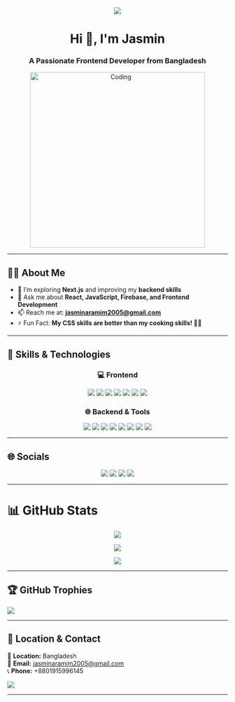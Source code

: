 <!-- Banner Image -->
<div align="center">
<img align="center" height="full" src="https://i.ibb.co.com/Ng7d2r58/Jasmin-Ara-Mim-5.jpg" />
</div>

<h1 align="center">Hi 👋, I'm Jasmin</h1>
<h3 align="center">A Passionate Frontend Developer from Bangladesh</h3>

<!-- Profile GIF -->
<div align="center">
  <img src="https://mir-s3-cdn-cf.behance.net/project_modules/disp/601014116770475.6068beff4640a.gif" alt="Coding" width="400" />
</div>

---

## 👩‍💻 **About Me**

- 🌱 I’m exploring **Next.js** and improving my **backend skills**
- 💬 Ask me about **React, JavaScript, Firebase, and Frontend Development**
- 📫 Reach me at: **jasminaramim2005@gmail.com**
- ⚡ Fun Fact: **My CSS skills are better than my cooking skills! 🍳🎨**  

---

## 🔹 **Skills & Technologies**  
<h3 align="center">💻 Frontend</h3>

<p align="center">

  <img src="https://img.shields.io/badge/react-%2320232a.svg?style=for-the-badge&logo=react&logoColor=%2361DAFB" />

  <img src="https://img.shields.io/badge/redux-%23764ABC.svg?style=for-the-badge&logo=redux&logoColor=white" />

  <img src="https://img.shields.io/badge/javascript-%23323330.svg?style=for-the-badge&logo=javascript&logoColor=%23F7DF1E" />

  <img src="https://img.shields.io/badge/html5-%23E34F26.svg?style=for-the-badge&logo=html5&logoColor=white" />

  <img src="https://img.shields.io/badge/css3-%231572B6.svg?style=for-the-badge&logo=css3&logoColor=white" />

  <img src="https://img.shields.io/badge/tailwindcss-%2338B2AC.svg?style=for-the-badge&logo=tailwind-css&logoColor=white" />

  <img src="https://img.shields.io/badge/daisyUI-%23FF6AC1.svg?style=for-the-badge&logo=daisyui&logoColor=white" />

</p>

<h3 align="center">🌐 Backend & Tools</h3>

<p align="center">

  <img src="https://img.shields.io/badge/node.js-6DA55F?style=for-the-badge&logo=node.js&logoColor=white" />

  <img src="https://img.shields.io/badge/express.js-%23000000.svg?style=for-the-badge&logo=express&logoColor=white" />

  <img src="https://img.shields.io/badge/socket.io-%23000000.svg?style=for-the-badge&logo=socket.io&logoColor=white" />

  <img src="https://img.shields.io/badge/mongodb-%2347A248.svg?style=for-the-badge&logo=mongodb&logoColor=white" />

  <img src="https://img.shields.io/badge/firebase-%23039BE5.svg?style=for-the-badge&logo=firebase" />

  <img src="https://img.shields.io/badge/netlify-%23000000.svg?style=for-the-badge&logo=netlify&logoColor=#00C7B7" />

  <img src="https://img.shields.io/badge/vercel-%23000000.svg?style=for-the-badge&logo=vercel&logoColor=white" />

  <img src="https://img.shields.io/badge/git-%23F05033.svg?style=for-the-badge&logo=git&logoColor=white" />

</p>




---

## 🌐 **Socials**
<p align="center">
  <a href="https://facebook.com/jasmin.ara.mim.2024"><img src="https://img.shields.io/badge/Facebook-%231877F2.svg?logo=Facebook&logoColor=white" /></a>  
  <a href="https://linkedin.com/in/jasmin-ara-mim-52567b335/"><img src="https://img.shields.io/badge/LinkedIn-%230077B5.svg?logo=linkedin&logoColor=white" /></a>  
  <a href="https://youtube.com/@Jasmin14724"><img src="https://img.shields.io/badge/YouTube-%23FF0000.svg?logo=YouTube&logoColor=white" /></a>  
  <a href="mailto:jasminaramim2005@gmail.com"><img src="https://img.shields.io/badge/Email-D14836?logo=gmail&logoColor=white" /></a>  
</p>

---

# 📊 **GitHub Stats**
<div align="center">

![](https://github-readme-stats.vercel.app/api?username=jasminaramim&theme=neon&hide_border=false&include_all_commits=false&count_private=false)  

![](https://github-readme-streak-stats.herokuapp.com/?user=jasminaramim&theme=neon&hide_border=false)  

![](https://github-readme-stats.vercel.app/api/top-langs/?username=jasminaramim&theme=neon&hide_border=false&include_all_commits=false&count_private=false&layout=compact)  

</div>

---

## 🏆 **GitHub Trophies**
![](https://github-profile-trophy.vercel.app/?username=jasminaramim&theme=shadow_green&no-frame=false&no-bg=true&margin-w=4)

---



## 📍 **Location & Contact**  
📍 **Location:** Bangladesh  
📧 **Email:** jasminaramim2005@gmail.com  
📞 **Phone:** +8801915996145  

[![](https://visitcount.itsvg.in/api?id=jasminaramim&icon=0&color=0)](https://visitcount.itsvg.in)

---

<!-- Proudly created with GPRM ( https://gprm.itsvg.in ) -->
